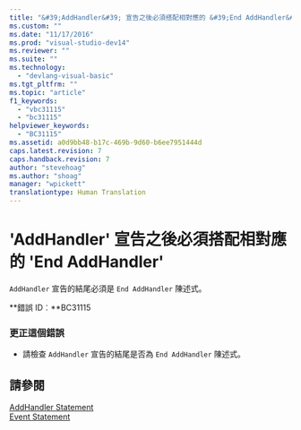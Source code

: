 ```yaml
---
title: "&#39;AddHandler&#39; 宣告之後必須搭配相對應的 &#39;End AddHandler&#39; | Microsoft Docs"
ms.custom: ""
ms.date: "11/17/2016"
ms.prod: "visual-studio-dev14"
ms.reviewer: ""
ms.suite: ""
ms.technology: 
  - "devlang-visual-basic"
ms.tgt_pltfrm: ""
ms.topic: "article"
f1_keywords: 
  - "vbc31115"
  - "bc31115"
helpviewer_keywords: 
  - "BC31115"
ms.assetid: a0d9bb48-b17c-469b-9d60-b6ee7951444d
caps.latest.revision: 7
caps.handback.revision: 7
author: "stevehoag"
ms.author: "shoag"
manager: "wpickett"
translationtype: Human Translation
---
```

# &#39;AddHandler&#39; 宣告之後必須搭配相對應的 &#39;End AddHandler&#39;
`AddHandler` 宣告的結尾必須是 `End AddHandler` 陳述式。  
  
 **錯誤 ID︰**BC31115  
  
### 更正這個錯誤  
  
-   請檢查 `AddHandler` 宣告的結尾是否為 `End AddHandler` 陳述式。  
  
## 請參閱  
 [AddHandler Statement](../../visual-basic/language-reference/statements/addhandler-statement.md)   
 [Event Statement](../../visual-basic/language-reference/statements/event-statement.md)